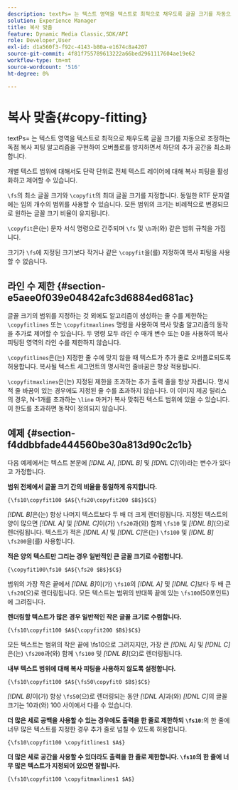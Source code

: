 ```yaml
---
description: textPs= 는 텍스트 영역을 텍스트로 최적으로 채우도록 글꼴 크기를 자동으로 조정하는 독점 복사 피팅 알고리즘을 구현하여 오버플로를 방지하면서 하단의 추가 공간을 최소화합니다.
solution: Experience Manager
title: 복사 맞춤
feature: Dynamic Media Classic,SDK/API
role: Developer,User
exl-id: d1a560f3-f92c-4143-b80a-e1674c8a4207
source-git-commit: 4f81f755789613222a66bed2961117604ae19e62
workflow-type: tm+mt
source-wordcount: '516'
ht-degree: 0%

---
```


# 복사 맞춤{#copy-fitting}

textPs= 는 텍스트 영역을 텍스트로 최적으로 채우도록 글꼴 크기를 자동으로 조정하는 독점 복사 피팅 알고리즘을 구현하여 오버플로를 방지하면서 하단의 추가 공간을 최소화합니다.

개별 텍스트 범위에 대해서도 단락 단위로 전체 텍스트 레이어에 대해 복사 피팅을 활성화하고 제어할 수 있습니다.

`\fs`의 최소 글꼴 크기와 `\copyfit`의 최대 글꼴 크기를 지정합니다. 동일한 RTF 문자열에는 임의 개수의 범위를 사용할 수 있습니다. 모든 범위의 크기는 비례적으로 변경되므로 원하는 글꼴 크기 비율이 유지됩니다.

`\copyfit`은(는) 문자 서식 명령으로 간주되며 `\fs` 및 `\b`과(와) 같은 범위 규칙을 가집니다.

크기가 `\fs`에 지정된 크기보다 작거나 같은 `\copyfit`을(를) 지정하여 복사 피팅을 사용할 수 없습니다.

## 라인 수 제한 {#section-e5aee0f039e04842afc3d6884ed681ac}

글꼴 크기의 범위를 지정하는 것 외에도 알고리즘이 생성하는 줄 수를 제한하는 `\copyfitlines` 또는 `\copyfitmaxlines` 명령을 사용하여 복사 맞춤 알고리즘의 동작을 추가로 제어할 수 있습니다. 두 명령 모두 라인 수 매개 변수 또는 0을 사용하여 복사 피팅된 영역의 라인 수를 제한하지 않습니다.

`\copyfitlines`은(는) 지정한 줄 수에 맞지 않을 때 텍스트가 추가 줄로 오버플로되도록 허용합니다. 복사될 텍스트 세그먼트의 명시적인 줄바꿈은 항상 적용됩니다.

`\copyfitmaxlines`은(는) 지정된 제한을 초과하는 추가 출력 줄을 항상 자릅니다. 명시적 줄 바꿈이 있는 경우에도 지정된 줄 수를 초과하지 않습니다. 이 이미지 제공 릴리스의 경우, N-1개를 초과하는 `\line` 마커가 복사 맞춰진 텍스트 범위에 있을 수 있습니다. 이 한도를 초과하면 동작이 정의되지 않습니다.

## 예제 {#section-f4ddbbfade444560be30a813d90c2c1b}

다음 예제에서는 텍스트 본문에 *[!DNL $A$]*, *[!DNL $B$]* 및 *[!DNL $C$]*(이)라는 변수가 있다고 가정합니다.

**범위 전체에서 글꼴 크기 간의 비율을 동일하게 유지합니다.**

`{\fs10\copyfit100 $A${\fs20\copyfit200 $B$}$C$}`

*[!DNL $B$]*&#x200B;은(는) 항상 나머지 텍스트보다 두 배 더 크게 렌더링됩니다. 지정된 텍스트의 양이 많으면 *[!DNL $A$]* 및 *[!DNL $C$]*&#x200B;이(가) `\fs20`과(와) 함께 `\fs10` 및 *[!DNL $B$]*(으)로 렌더링됩니다. 텍스트가 적은 *[!DNL $A$]* 및 *[!DNL $C$]*&#x200B;은(는) `\fs100` 및 *[!DNL $B$]* `\fs200`을(를) 사용합니다.

**적은 양의 텍스트만 그리는 경우 일반적인 큰 글꼴 크기로 수렴합니다.**

`{\copyfit100\fs10 $A${\fs20 $B$}$C$}`

범위의 가장 작은 끝에서 *[!DNL $B$]*&#x200B;이(가) `\fs10`의 *[!DNL $A$]* 및 *[!DNL $C$]*&#x200B;보다 두 배 큰 `\fs20`(으)로 렌더링됩니다. 모든 텍스트는 범위의 반대쪽 끝에 있는 `\fs100`(50포인트)에 그려집니다.

**렌더링할 텍스트가 많은 경우 일반적인 작은 글꼴 크기로 수렴합니다.**

`{\fs10\copyfit100 $A${\copyfit200 $B$}$C$}`

모든 텍스트는 범위의 작은 끝에 \fs10으로 그려지지만, 가장 큰 *[!DNL $A$]* 및 *[!DNL $C$]*&#x200B;은(는) `\fs200`과(와) 함께 `\fs100` 및 *[!DNL $B$]*(으)로 렌더링됩니다.

**내부 텍스트 범위에 대해 복사 피팅을 사용하지 않도록 설정합니다.**

`{\fs10\copyfit100 $A${\fs50\copyfit0 $B$}$C$}`

*[!DNL $B$]*&#x200B;이(가) 항상 `\fs50`(으)로 렌더링되는 동안 *[!DNL $A$]*&#x200B;과(와) *[!DNL $C$]*&#x200B;의 글꼴 크기는 10과(와) 100 사이에서 다를 수 있습니다.

**더 많은 세로 공백을 사용할 수 있는 경우에도 출력을 한 줄로 제한하되 `\fs10`:**&#x200B;의 한 줄에 너무 많은 텍스트를 지정한 경우 추가 줄로 넘칠 수 있도록 허용합니다.

`{\fs10\copyfit100 \copyfitlines1 $A$}`

**더 많은 세로 공간을 사용할 수 있더라도 출력을 한 줄로 제한합니다. `\fs10`의 한 줄에 너무 많은 텍스트가 지정되어 있으면 잘립니다.**

`{\fs10\copyfit100 \copyfitmaxlines1 $A$}`
